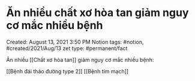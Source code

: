# Ăn nhiều chất xơ hòa tan giảm nguy cơ mắc nhiều bệnh

Created: August 13, 2021 3:50 PM
Notion tags: #notion, #created/2021/Aug/13
zet type: #permanent/fact

Ăn nhiều [[Chất xơ hòa tan]]  giảm nguy cơ mắc nhiều bệnh:

[[Bệnh đái tháo đường type 2]] 
[[Bệnh tim mạch]]